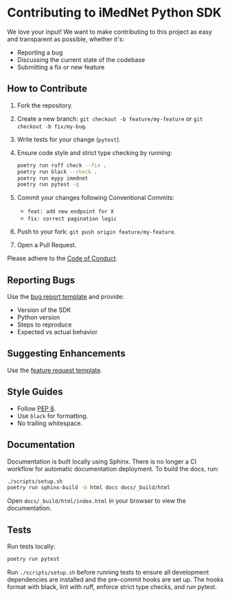 # Contributing to iMedNet Python SDK

We love your input! We want to make contributing to this project as easy and transparent as possible, whether it's:

- Reporting a bug
- Discussing the current state of the codebase
- Submitting a fix or new feature

## How to Contribute

1. Fork the repository.
2. Create a new branch: `git checkout -b feature/my-feature` or `git checkout -b fix/my-bug`.
3. Write tests for your change (`pytest`).
4. Ensure code style and strict type checking by running:

   ```bash
   poetry run ruff check --fix .
   poetry run black --check .
   poetry run mypy imednet
   poetry run pytest -q
   ```
5. Commit your changes following Conventional Commits:
   - `feat: add new endpoint for X`
   - `fix: correct pagination logic`
6. Push to your fork: `git push origin feature/my-feature`.
7. Open a Pull Request.

Please adhere to the [Code of Conduct](CODE_OF_CONDUCT.md).

## Reporting Bugs

Use the [bug report template](.github/ISSUE_TEMPLATE/bug_report.md) and provide:

- Version of the SDK
- Python version
- Steps to reproduce
- Expected vs actual behavior

## Suggesting Enhancements

Use the [feature request template](.github/ISSUE_TEMPLATE/feature_request.md).

## Style Guides

- Follow [PEP 8](https://peps.python.org/pep-0008/).
- Use `black` for formatting.
- No trailing whitespace.

## Documentation

Documentation is built locally using Sphinx. There is no longer a CI workflow for automatic documentation deployment. To build the docs, run:

```bash
./scripts/setup.sh
poetry run sphinx-build -b html docs docs/_build/html
```

Open `docs/_build/html/index.html` in your browser to view the documentation.

## Tests

Run tests locally:

```bash
poetry run pytest
```

Run `./scripts/setup.sh` before running tests to ensure all development
dependencies are installed and the pre-commit hooks are set up. The hooks format
with black, lint with ruff, enforce strict type checks, and run pytest.
